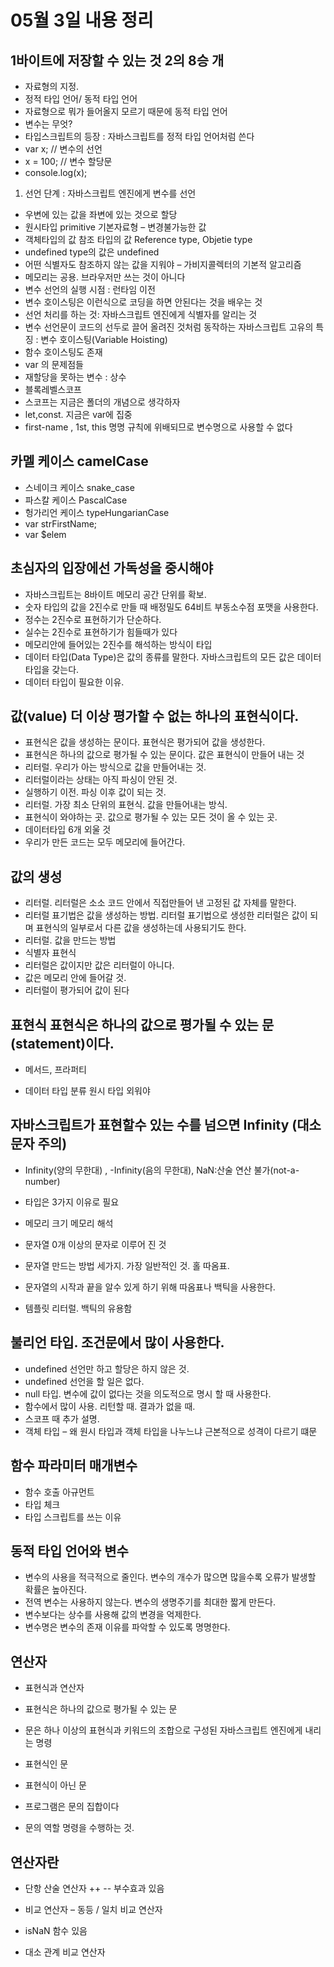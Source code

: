 # 05월 3일 내용 정리

## 1바이트에 저장할 수 있는 것 2의 8승 개
- 자료형의 지정. 
- 정적 타입 언어/ 동적 타입 언어
- 자료형으로 뭐가 들어올지 모르기 때문에 동적 타입 언어
- 변수는 무엇?
- 타입스크립트의 등장 : 자바스크립트를 정적 타입 언어처럼 쓴다
- var x; // 변수의 선언
- x = 100; // 변수 할당문
- console.log(x);
1. 선언 단계 : 자바스크립트 엔진에게 변수를 선언
- 우변에 있는 값을 좌변에 있는 것으로 할당
- 원시타입 primitive 기본자료형 – 변경불가능한 값
- 객체타입의 값 참조 타입의 값 Reference type, Objetie type
- undefined type의 값은 undefined 
- 어떤 식별자도 참조하지 않는 값을 지워야 – 가비지콜렉터의 기본적 알고리즘
- 메모리는 공용. 브라우저만 쓰는 것이 아니다
- 변수 선언의 실행 시점 : 런타임 이전
- 변수 호이스팅은 이런식으로 코딩을 하면 안된다는 것을 배우는 것
- 선언 처리를 하는 것: 자바스크립트 엔진에게 식별자를 알리는 것
- 변수 선언문이 코드의 선두로 끌어 올려진 것처럼 동작하는 자바스크립트 고유의 특징 : 변수 호이스팅(Variable Hoisting)
- 함수 호이스팅도 존재
- var 의 문제점들
- 재할당을 못하는 변수 : 상수
- 블록레벨스코프
- 스코프는 지금은 폴더의 개념으로 생각하자
- let,const. 지금은 var에 집중
- first-name , 1st, this 명명 규칙에 위배되므로 변수명으로 사용할 수 없다

## 카멜 케이스 camelCase
- 스네이크 케이스 snake_case
- 파스칼 케이스 PascalCase
- 헝가리언 케이스 typeHungarianCase
- var strFirstName;
- var $elem

## 초심자의 입장에선 가독성을 중시해야
- 자바스크립트는 8바이트 메모리 공간 단위를 확보.
- 숫자 타입의 값을 2진수로 만들 때 배정밀도 64비트 부동소수점 포맷을 사용한다.
- 정수는 2진수로 표현하기가 단순하다.
- 실수는 2진수로 표현하기가 힘들때가 있다 
- 메모리안에 들어있는 2진수를 해석하는 방식이 타입
- 데이터 타입(Data Type)은 값의 종류를 말한다. 자바스크립트의 모든 값은 데이터 타입을 갖는다. 
- 데이터 타입이 필요한 이유.

## 값(value) 더 이상 평가할 수 없는 하나의 표현식이다. 
- 표현식은 값을 생성하는 문이다. 표현식은 평가되어 값을 생성한다.
- 표현식은 하나의 값으로 평가될 수 있는 문이다. 값은 표현식이 만들어 내는 것
- 리터럴. 우리가 아는 방식으로 값을 만들어내는 것. 
- 리터럴이라는 상태는 아직 파싱이 안된 것.
- 실행하기 이전. 파싱 이후 값이 되는 것.
- 리터럴. 가장 최소 단위의 표현식. 값을 만들어내는 방식.
- 표현식이 와야하는 곳. 값으로 평가될 수 있는 모든 것이 올 수 있는 곳.
- 데이터타입 6개 외울 것
- 우리가 만든 코드는 모두 메모리에 들어간다.

## 값의 생성
- 리터럴. 리터럴은 소소 코드 안에서 직접만들어 낸 고정된 값 자체를 말한다. 
- 리터럴 표기법은 값을 생성하는 방법. 리터럴 표기법으로 생성한 리터럴은 값이 되며 표현식의 일부로서 다른 값을 생성하는데 사용되기도 한다.
- 리터럴. 값을 만드는 방법
- 식별자 표현식
- 리터럴은 값이지만 값은 리터럴이 아니다.
- 값은 메모리 안에 들어갈 것.
- 리터럴이 평가되어 값이 된다

## 표현식 표현식은 하나의 값으로 평가될 수 있는 문(statement)이다.
- 메서드, 프라퍼티

- 데이터 타입 분류 원시 타입 외워야

## 자바스크립트가 표현할수 있는 수를 넘으면 Infinity (대소문자 주의)
- Infinity(양의 무한대) , -Infinity(음의 무한대),  NaN:산술 연산 불가(not-a-number)

- 타입은 3가지 이유로 필요
- 메모리 크기 메모리 해석

- 문자열 0개 이상의 문자로 이루어 진 것
- 문자열 만드는 방법 세가지. 가장 일반적인 것. 홀 따옴표.
- 문자열의 시작과 끝을 알수 있게 하기 위해 따옴표나 백틱을 사용한다.
- 템플릿 리터럴. 백틱의 유용함

## 불리언 타입. 조건문에서 많이 사용한다.
- undefined 선언만 하고 할당은 하지 않은 것.
- undefined 선언을 할 일은 없다.
- null 타입. 변수에 값이 없다는 것을 의도적으로 명시 할 때 사용한다.
- 함수에서 많이 사용. 리턴할 때. 결과가 없을 때.
- 스코프 때 추가 설명.
- 객체 타입 – 왜 원시 타입과 객체 타입을 나누느냐 근본적으로 성격이 다르기 떄문

## 함수 파라미터 매개변수
- 함수 호출 아규먼트
- 타입 체크
- 타입 스크립트를 쓰는 이유

## 동적 타입 언어와 변수
- 변수의 사용을 적극적으로 줄인다. 변수의 개수가 많으면 많을수록 오류가 발생할 확률은 높아진다.
- 전역 변수는 사용하지 않는다. 변수의 생명주기를 최대한 짧게 만든다.
- 변수보다는 상수를 사용해 값의 변경을 억제한다.
- 변수명은 변수의 존재 이유를 파악할 수 있도록 명명한다.


## 연산자
- 표현식과 연산자

- 표현식은 하나의 값으로 평가될 수 있는 문
- 문은 하나 이상의 표현식과 키워드의 조합으로 구성된 자바스크립트 엔진에게 내리는 명령

- 표현식인 문
- 표현식이 아닌 문
- 프로그램은 문의 집합이다

- 문의 역할 명령을 수행하는 것.

## 연산자란
- 단항 산술 연산자 ++ -- 부수효과 있음

- 비교 연산자 – 동등 / 일치 비교 연산자

- isNaN 함수 있음

- 대소 관계 비교 연산자
